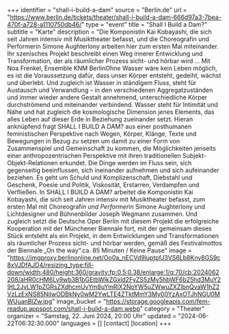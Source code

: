 +++
identifier = "shall-i-build-a-dam"
source = "Berlin.de"
url = "https://www.berlin.de/tickets/theater/shall-i-build-a-dam-666d97a3-7bea-470f-a728-a1110750db46/"
type = "event"
title = "Shall I Build a Dam?"
subtitle = "Karte"
description = "Die Komponistin Kai Kobayashi, die sich seit Jahren intensiv mit Musiktheater befasst, und die Choreografin und Performerin Simone Aughterlony arbeiten hier zum ersten Mal miteinander. Ihr szenisches Projekt beschreibt einen Weg innerer Entwicklung und Transformation, der als räumlicher Prozess sicht- und hörbar wird ... Mit Noa Frenkel, Ensemble KNM BerlinOhne Wasser wäre kein Leben möglich, es ist die Voraussetzung dafür, dass unser Körper entsteht, gedeiht, wächst und überlebt. Und zugleich ist Wasser in ständigem Fluss, steht für Austausch und Verwandlung – in den verschiedenen Aggregatzuständen und immer wieder andere Gestalt annehmend, unterschiedliche Körper durchströmend und miteinander verbindend. Wasser steht für Intimität und Nähe und hat zugleich die kosmologische Dimension jenes Elements, das alles Leben auf dieser Erde in Beziehung zueinander setzt. Hieran anknüpfend fragt SHALL I BUILD A DAM? aus einer posthumanen feministischen Perspektive nach Wegen, Körper, Klänge, Texte und Bewegungen in Bezug zu setzen um damit zu einer Form von Zusammenspiel und Gemeinschaft zu kommen, die Möglichkeiten jenseits einer anthropozentrischen Perspektive mit ihren traditionellen Subjekt-Objekt-Relationen erkundet. Die Dinge werden im Fluss sein, sich gegenseitig beeinflussen, sich ineinander aufnehmen und sich aufeinander beziehen. Es geht um Schuld und Komplizenschaft, Diebstahl und Geschenk, Poesie und Politik, Viskosität, Erstarren, Verdampfen und Verfließen. In SHALL I BUILD A DAM? arbeitet die Komponistin Kai Kobayashi, die sich seit Jahren intensiv mit Musiktheater befasst, zum ersten Mal mit Choreograf*in und Performer*in Simone Aughterlony und Lichtdesigner und Bühnenbilder Joseph Wegmann zusammen. Und zugleich setzt die Deutsche Oper Berlin mit diesem Projekt die erfolgreiche Kooperation mit der Münchener Biennale fort, mit der gemeinsam dieses Stück entsteht als ein Projekt, in dem Entwicklungen und Transformationen als räumlicher Prozess sicht- und hörbar werden, gemäß des Festivalmottos der Biennale „On the way“.ca. 85 Minuten / Keine Pause"
image = "https://imgproxy.berlinonline.net/Oo0a_nECVd9luptpfJ3VS6Lb8Kny8GS9c8xVJDfAJD4/resizing_type:fill-down/width:480/height:360/gravity:fp:0.5:0.38/enlarge:1/q:70/cb:2024062208/aHR0cHM6Ly9wb3B1bGEtbWlkZGxld2FyZS5zMy5hbWF6b25hd3MuY29tL2JvLW1pZGRsZXdhcmUvYm8uYmRlX2NoYW5uZWwuZXZlbnQvaW1hZ2VzLzExNS85NjIwODBkNy0wM2YwLTE4ZTktMmY3My00YzAxOTJhNGU0MWUuanBlZw.jpg"
image_bucket = "https://storage.googleapis.com/fem-readup.appspot.com/shall-i-build-a-dam.webp"
category = "Theater"
organizer = "Samstag, 22. Juni 2024, 20:00 Uhr"
updated = "2024-06-22T06:32:30.000"
languages = []
[contact]
[location]
+++